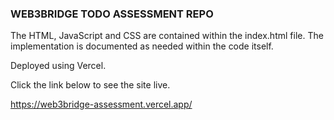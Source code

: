 ### WEB3BRIDGE TODO ASSESSMENT REPO

The HTML, JavaScript and CSS are contained within the index.html file.
The implementation is documented as needed within the code itself.

Deployed using Vercel.

Click the link below to see the site live.

https://web3bridge-assessment.vercel.app/
